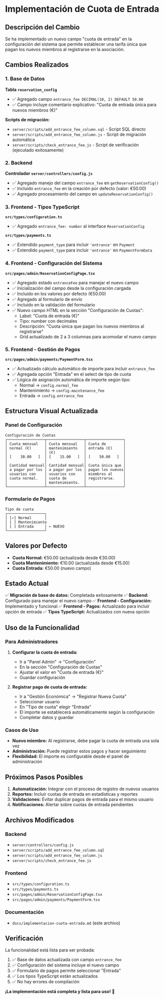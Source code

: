# Implementación de Cuota de Entrada

## Descripción del Cambio

Se ha implementado un nuevo campo "cuota de entrada" en la configuración del sistema que permite establecer una tarifa única que pagan los nuevos miembros al registrarse en la asociación.

## Cambios Realizados

### 1. Base de Datos

**Tabla `reservation_config`**
- ✅ Agregado campo `entrance_fee DECIMAL(10, 2) DEFAULT 50.00`
- ✅ Campo incluye comentario explicativo: "Cuota de entrada única para nuevos miembros (€)"

**Scripts de migración:**
- `server/scripts/add_entrance_fee_column.sql` - Script SQL directo
- `server/scripts/add_entrance_fee_column.js` - Script de migración automática
- `server/scripts/check_entrance_fee.js` - Script de verificación (ejecutado exitosamente)

### 2. Backend

**Controlador `server/controllers/config.js`**
- ✅ Agregado manejo del campo `entrance_fee` en `getReservationConfig()`
- ✅ Incluido `entrance_fee` en la creación por defecto (valor: €50.00)
- ✅ Agregado procesamiento del campo en `updateReservationConfig()`

### 3. Frontend - Tipos TypeScript

**`src/types/configuration.ts`**
- ✅ Agregado `entrance_fee: number` al interface `ReservationConfig`

**`src/types/payments.ts`**
- ✅ Extendido `payment_type` para incluir `'entrance'` en `Payment`
- ✅ Extendido `payment_type` para incluir `'entrance'` en `PaymentFormData`

### 4. Frontend - Configuración del Sistema

**`src/pages/admin/ReservationConfigPage.tsx`**
- ✅ Agregado estado `entranceFee` para manejar el nuevo campo
- ✅ Inicialización del campo desde la configuración cargada
- ✅ Incluido en los valores por defecto (€50.00)
- ✅ Agregado al formulario de envío
- ✅ Incluido en la validación del formulario
- ✅ Nuevo campo HTML en la sección "Configuración de Cuotas":
  - Label: "Cuota de entrada (€)"
  - Tipo: number con decimales
  - Descripción: "Cuota única que pagan los nuevos miembros al registrarse"
  - Grid actualizado de 2 a 3 columnas para acomodar el nuevo campo

### 5. Frontend - Gestión de Pagos

**`src/pages/admin/payments/PaymentForm.tsx`**
- ✅ Actualizado cálculo automático de importe para incluir `entrance_fee`
- ✅ Agregada opción "Entrada" en el select de tipo de cuota
- ✅ Lógica de asignación automática de importe según tipo:
  - Normal → `config.normal_fee`
  - Mantenimiento → `config.maintenance_fee`
  - Entrada → `config.entrance_fee`

## Estructura Visual Actualizada

### Panel de Configuración
```
Configuración de Cuotas
┌─────────────────┬─────────────────┬─────────────────┐
│ Cuota mensual   │ Cuota mensual   │ Cuota de        │
│ normal (€)      │ mantenimiento   │ entrada (€)     │
│                 │ (€)             │                 │
│ [    30.00   ]  │ [    15.00   ]  │ [    50.00   ]  │
│                 │                 │                 │
│ Cantidad mensual│ Cantidad mensual│ Cuota única que │
│ a pagar por los │ a pagar por los │ pagan los nuevos│
│ usuarios con    │ usuarios con    │ miembros al     │
│ cuota normal.   │ cuota de        │ registrarse.    │
│                 │ mantenimiento.  │                 │
└─────────────────┴─────────────────┴─────────────────┘
```

### Formulario de Pagos
```
Tipo de cuota
┌─────────────────┐
│ [✓] Normal      │
│ [ ] Mantenimiento
│ [ ] Entrada     │ ← NUEVO
└─────────────────┘
```

## Valores por Defecto

- **Cuota Normal:** €50.00 (actualizada desde €30.00)
- **Cuota Mantenimiento:** €10.00 (actualizada desde €15.00)  
- **Cuota Entrada:** €50.00 (nuevo campo)

## Estado Actual

✅ **Migración de base de datos:** Completada exitosamente
✅ **Backend:** Configurado para manejar el nuevo campo
✅ **Frontend - Configuración:** Implementado y funcional
✅ **Frontend - Pagos:** Actualizado para incluir opción de entrada
✅ **Tipos TypeScript:** Actualizados con nueva opción

## Uso de la Funcionalidad

### Para Administradores

1. **Configurar la cuota de entrada:**
   - Ir a "Panel Admin" → "Configuración"
   - En la sección "Configuración de Cuotas"
   - Ajustar el valor en "Cuota de entrada (€)"
   - Guardar configuración

2. **Registrar pago de cuota de entrada:**
   - Ir a "Gestión Económica" → "Registrar Nueva Cuota"
   - Seleccionar usuario
   - En "Tipo de cuota" elegir "Entrada"
   - El importe se establecerá automáticamente según la configuración
   - Completar datos y guardar

### Casos de Uso

- **Nuevo miembro:** Al registrarse, debe pagar la cuota de entrada una sola vez
- **Administración:** Puede registrar estos pagos y hacer seguimiento
- **Flexibilidad:** El importe es configurable desde el panel de administración

## Próximos Pasos Posibles

1. **Automatización:** Integrar con el proceso de registro de nuevos usuarios
2. **Reportes:** Incluir cuotas de entrada en estadísticas y reportes
3. **Validaciones:** Evitar duplicar pagos de entrada para el mismo usuario
4. **Notificaciones:** Alertar sobre cuotas de entrada pendientes

## Archivos Modificados

### Backend
- `server/controllers/config.js`
- `server/scripts/add_entrance_fee_column.sql`
- `server/scripts/add_entrance_fee_column.js`
- `server/scripts/check_entrance_fee.js`

### Frontend
- `src/types/configuration.ts`
- `src/types/payments.ts`
- `src/pages/admin/ReservationConfigPage.tsx`
- `src/pages/admin/payments/PaymentForm.tsx`

### Documentación
- `docs/implementacion-cuota-entrada.md` (este archivo)

## Verificación

La funcionalidad está lista para ser probada:

1. ✅ Base de datos actualizada con campo `entrance_fee`
2. ✅ Configuración del sistema incluye el nuevo campo
3. ✅ Formulario de pagos permite seleccionar "Entrada"
4. ✅ Los tipos TypeScript están actualizados
5. ✅ No hay errores de compilación

**¡La implementación está completa y lista para uso!** 🎉
